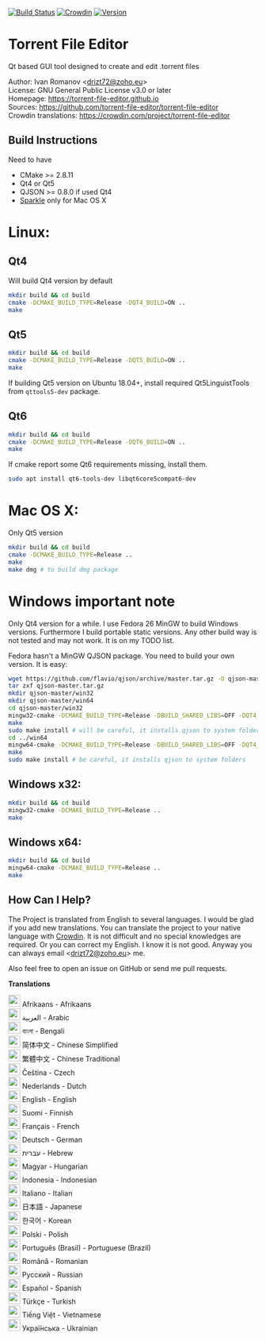 [![Build Status](https://travis-ci.org/torrent-file-editor/torrent-file-editor.svg?branch=master)](https://travis-ci.org/torrent-file-editor/torrent-file-editor)
[![Crowdin](https://d322cqt584bo4o.cloudfront.net/torrent-file-editor/localized.svg)](https://crowdin.com/project/torrent-file-editor)
[![Version](https://badge.fury.io/gh/torrent-file-editor%2Ftorrent-file-editor.svg)](https://badge.fury.io/gh/torrent-file-editor%2Ftorrent-file-editor)

Torrent File Editor
===================

Qt based GUI tool designed to create and edit .torrent files

Author: Ivan Romanov <[drizt72@zoho.eu](mailto:drizt72@zoho.eu)>  
License: GNU General Public License v3.0 or later  
Homepage: https://torrent-file-editor.github.io  
Sources: https://github.com/torrent-file-editor/torrent-file-editor  
Crowdin translations: https://crowdin.com/project/torrent-file-editor

Build Instructions
------------------

Need to have
 - CMake >= 2.8.11
 - Qt4 or Qt5
 - QJSON >= 0.8.0 if used Qt4
 - [Sparkle](http://sparkle-project.org/) only for Mac OS X

# **Linux:**

## Qt4

Will build Qt4 version by default

```sh
mkdir build && cd build
cmake -DCMAKE_BUILD_TYPE=Release -DQT4_BUILD=ON ..
make
```

## Qt5

```sh
mkdir build && cd build
cmake -DCMAKE_BUILD_TYPE=Release -DQT5_BUILD=ON ..
make
```

If building Qt5 version on Ubuntu 18.04+, install required Qt5LinguistTools from `qttools5-dev` package.

## Qt6

```sh
mkdir build && cd build
cmake -DCMAKE_BUILD_TYPE=Release -DQT6_BUILD=ON ..
make
```

If cmake report some Qt6 requirements missing, install them.

```sh
sudo apt install qt6-tools-dev libqt6core5compat6-dev
```

# **Mac OS X:**

Only Qt5 version

```sh
mkdir build && cd build
cmake -DCMAKE_BUILD_TYPE=Release ..
make
make dmg # to build dmg package
```

# **Windows important note**

Only Qt4 version for a while.
I use Fedora 26 MinGW to build Windows versions. Furthermore I build
portable static versions. Any other build way is not tested and may
not work. It is on my TODO list.

Fedora hasn't a MinGW QJSON package. You need to build your own version.
It is easy:

```sh
wget https://github.com/flavio/qjson/archive/master.tar.gz -O qjson-master.tar.gz
tar zxf qjson-master.tar.gz
mkdir qjson-master/win32
mkdir qjson-master/win64
cd qjson-master/win32
mingw32-cmake -DCMAKE_BUILD_TYPE=Release -DBUILD_SHARED_LIBS=OFF -DQT4_BUILD=ON  -DQT_INCLUDE_DIRS_NO_SYSTEM=ON -DQT_USE_IMPORTED_TARGETS=OFF ..
make
sudo make install # will be careful, it installs qjson to system folders
cd ../win64
mingw64-cmake -DCMAKE_BUILD_TYPE=Release -DBUILD_SHARED_LIBS=OFF -DQT4_BUILD=ON  -DQT_INCLUDE_DIRS_NO_SYSTEM=ON -DQT_USE_IMPORTED_TARGETS=OFF ..
make
sudo make install # be careful, it installs qjson to system folders
```

## **Windows x32:**

```sh
mkdir build && cd build
mingw32-cmake -DCMAKE_BUILD_TYPE=Release ..
make
```

## **Windows x64:**

```sh
mkdir build && cd build
mingw64-cmake -DCMAKE_BUILD_TYPE=Release ..
make
```

How Can I Help?
---------------

The Project is translated from English to several languages.
I would be glad if you add new translations. You can translate the
project to your native language with [Crowdin](https://crowdin.com/project/torrent-file-editor).
It is not difficult and no special knowledges are required.
Or you can correct my English. I know it is not good. Anyway you can
always email <[drizt72@zoho.eu](mailto:drizt72@zoho.eu)> me.

Also feel free to open an issue on GitHub or send me pull requests.

**Translations**

<img src="https://flagicons.lipis.dev/flags/4x3/za.svg" width="24" height="24">  Afrikaans - Afrikaans  
<img src="https://flagicons.lipis.dev/flags/4x3/sa.svg" width="24" height="24">  العربية - Arabic  
<img src="https://flagicons.lipis.dev/flags/4x3/bd.svg" width="24" height="24">  বাংলা - Bengali  
<img src="https://flagicons.lipis.dev/flags/4x3/cn.svg" width="24" height="24">  简体中文 - Chinese Simplified  
<img src="https://flagicons.lipis.dev/flags/4x3/tw.svg" width="24" height="24">  繁體中文 - Chinese Traditional  
<img src="https://flagicons.lipis.dev/flags/4x3/cz.svg" width="24" height="24">  Čeština - Czech  
<img src="https://flagicons.lipis.dev/flags/4x3/nl.svg" width="24" height="24">  Nederlands - Dutch  
<img src="https://flagicons.lipis.dev/flags/4x3/us.svg" width="24" height="24">  English - English  
<img src="https://flagicons.lipis.dev/flags/4x3/fi.svg" width="24" height="24">  Suomi - Finnish  
<img src="https://flagicons.lipis.dev/flags/4x3/fr.svg" width="24" height="24">  Français - French  
<img src="https://flagicons.lipis.dev/flags/4x3/de.svg" width="24" height="24">  Deutsch - German  
<img src="https://flagicons.lipis.dev/flags/4x3/il.svg" width="24" height="24">  עברית‎ - Hebrew  
<img src="https://flagicons.lipis.dev/flags/4x3/hu.svg" width="24" height="24">  Magyar - Hungarian  
<img src="https://flagicons.lipis.dev/flags/4x3/id.svg" width="24" height="24">  Indonesia - Indonesian  
<img src="https://flagicons.lipis.dev/flags/4x3/it.svg" width="24" height="24">  Italiano - Italian  
<img src="https://flagicons.lipis.dev/flags/4x3/jp.svg" width="24" height="24">  日本語 - Japanese  
<img src="https://flagicons.lipis.dev/flags/4x3/kr.svg" width="24" height="24">  한국어 - Korean  
<img src="https://flagicons.lipis.dev/flags/4x3/pl.svg" width="24" height="24">  Polski - Polish  
<img src="https://flagicons.lipis.dev/flags/4x3/br.svg" width="24" height="24">  Português  (Brasil) - Portuguese (Brazil)  
<img src="https://flagicons.lipis.dev/flags/4x3/ro.svg" width="24" height="24">  Română - Romanian  
<img src="https://flagicons.lipis.dev/flags/4x3/ru.svg" width="24" height="24">  Русский - Russian  
<img src="https://flagicons.lipis.dev/flags/4x3/es.svg" width="24" height="24">  Español - Spanish  
<img src="https://flagicons.lipis.dev/flags/4x3/tr.svg" width="24" height="24">  Türkçe - Turkish  
<img src="https://flagicons.lipis.dev/flags/4x3/vn.svg" width="24" height="24">  Tiếng Việt - Vietnamese  
<img src="https://flagicons.lipis.dev/flags/4x3/ua.svg" width="24" height="24">  Украї́нська - Ukrainian  
